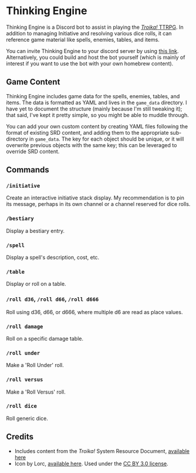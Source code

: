 # Thinking Engine

Thinking Engine is a Discord bot to assist in playing the [*Troika!* TTRPG](https://www.melsonia.com/). In addition to managing Initiative and resolving various dice rolls, it can reference game material like spells, enemies, tables, and items.

You can invite Thinking Engine to your discord server by using [this link](https://discord.com/api/oauth2/authorize?client_id=945547039138254938&permissions=380104902656&scope=bot%20applications.commands). Alternatively, you could build and host the bot yourself (which is mainly of interest if you want to use the bot with your own homebrew content).

## Game Content

Thinking Engine includes game data for the spells, enemies, tables, and items. The data is formatted as YAML and lives in the `game_data` directory. I have yet to document the structure (mainly because I'm still tweaking it); that said, I've kept it pretty simple, so you might be able to muddle through.

You can add your own custom content by creating YAML files following the format of existing SRD content, and adding them to the appropriate sub-directory in `game_data`. The key for each object should be unique, or it will overwrite previous objects with the same key; this can be leveraged to override SRD content.

## Commands

### `/initiative`

Create an interactive initiative stack display. My recommendation is to pin its message, perhaps in its own channel or a channel reserved for dice rolls.

### `/bestiary`

Display a bestiary entry.

### `/spell`

Display a spell's description, cost, etc.

### `/table`

Display or roll on a table.

### `/roll d36`, `/roll d66`, `/roll d666`

Roll using d36, d66, or d666, where multiple d6 are read as place values.

### `/roll damage`

Roll on a specific damage table.

### `/roll under`
Make a 'Roll Under' roll.

### `/roll versus`
Make a 'Roll Versus' roll.

### `/roll dice`

Roll generic dice.

## Credits

* Includes content from the *Troika!* System Resource Document, [available here](https://docs.google.com/document/d/1haUfSVekt2gNab3V2CrL1Pg_sZ-ZlskphwXmSnGT9aw/edit#)
* Icon by Lorc, [available here](https://game-icons.net/1x1/lorc/clockwork.html). Used under the [CC BY 3.0 license](https://creativecommons.org/licenses/by/3.0/).
